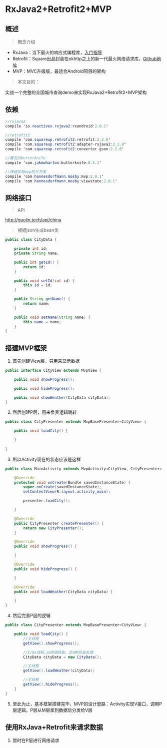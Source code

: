 # RxJava2+Retrofit2+MVP
## 概述

> 概念介绍

 - RxJava：当下最火的响应式编程库，[入门指导][1]
 - Retrofit：Square出品封装在okhttp之上的新一代最火网络请求库，[Github地址][2]
 - MVP：MVC升级版，最适合Android项目的架构

> 本文目的：

实战一个完整的全国城市查询demo来实现RxJava2+Retrofit2+MVP架构


## 依赖

``` java
//rxjava2
compile 'io.reactivex.rxjava2:rxandroid:2.0.1'

//retrofit2
compile 'com.squareup.retrofit2:retrofit:2.2.0'
compile 'com.squareup.retrofit2:adapter-rxjava2:2.2.0'
compile 'com.squareup.retrofit2:converter-gson:2.2.0'

//著名的butterknife
compile 'com.jakewharton:butterknife:8.5.1'

//快速实现mvp的三方库
compile 'com.hannesdorfmann.mosby:mvp:2.0.1'
compile 'com.hannesdorfmann.mosby:viewstate:2.0.1'
```

## 网络接口

> API

http://guolin.tech/api/china

> 根据json生成bean类

``` java
public class CityData {

    private int id;
    private String name;

    public int getId() {
        return id;
    }

    public void setId(int id) {
        this.id = id;
    }

    public String getName() {
        return name;
    }

    public void setName(String name) {
        this.name = name;
    }
}
```

## 搭建MVP框架

 1. 首先创建View层，只用来显示数据
 
``` java
public interface CityView extends MvpView {

    public void showProgress();

    public void hideProgress();

    public void showWeather(CityData cityData);
}
```

 2. 然后创建P层，用来负责逻辑跳转
 

``` java
public class CityPresenter extends MvpBasePresenter<CityView> {

    public void loadCity() {

    }
	
}
```

 3. 所以Activity现在的状态应该是这样

``` java
public class MainActivity extends MvpActivity<CityView, CityPresenter> implements CityView {

    @Override
    protected void onCreate(Bundle savedInstanceState) {
        super.onCreate(savedInstanceState);
        setContentView(R.layout.activity_main);

        presenter.loadCity();

    }

    @Override
    public CityPresenter createPresenter() {
        return new CityPresenter();
    }

    @Override
    public void showProgress() {

    }

    @Override
    public void hideProgress() {

    }

    @Override
    public void loadWeather(CityData cityData) {

    }
}
```

 4. 然后完善P层的逻辑

``` java
public class CityPresenter extends MvpBasePresenter<CityView> {

    public void loadCity() {
        //主线程
        getView().showProgress();

        //I/Ox线程,从网络获取，交给M层去处理
        CityData cityData = new CityData();

        //主线程
        getView().loadWeather(cityData);

        //主线程
        getView().hideProgress();
    }
}
```


 5. 至此为止，基本框架搭建完毕，MVP的设计思路：Activity实现V接口，调用P层逻辑，P层从M层拿到数据后分发给V层

## 使用RxJava+Retrofit来请求数据

 1. 暂时在P层进行网络请求

  [1]: http://gank.io/post/560e15be2dca930e00da1083
  [2]: https://github.com/square/retrofit

